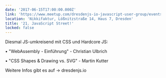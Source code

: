 ```yaml
---
date: '2017-06-15T17:00:00.000Z'
link: 'https://www.meetup.com/dresdenjs-io-javascript-user-group/events/rmvznlywjblb/'
location: 'Nikkifaktur, Lößnitzstraße 14, Haus 7, Dresden'
title: '21. JavaScript Street!'
locked: false
---
```

Diesmal JS-umkreisend mit CSS und Hardcore JS:

• "WebAssembly - Einführung" - Christian Ulbrich

• "CSS Shapes & Drawing vs. SVG" - Martin Kutter

Weitere Infos gibt es auf -> dresdenjs.io
